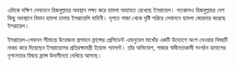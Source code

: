 এদিকে দক্ষিণ লেবাননে হিজবুল্লাহর অবস্থান লক্ষ্য করে হামলা অব্যাহত রেখেছে ইসরায়েল। গতকালও হিজবুল্লাহর বেশ কিছু অবস্থানে বিমান হামলা চালায় ইসরায়েলি বাহিনী। দৃশ্যত গাজা থেকে দৃষ্টি সরিয়ে লেবাননে হামলা জোরদার করেছে ইসরায়েল।

ইসরায়েল-লেবানন সীমান্তে উত্তেজনা প্রশমনে ফ্রান্সের প্রেসিডেন্ট এমানুয়েল মাখোঁর একটি উদ্যোগে অংশ নেওয়ার বিষয়টি নাকচ করে দিয়েছেন ইসরায়েলের প্রতিরক্ষামন্ত্রী ইয়োভ গ্যালান্ট। তাঁর অভিযোগ, গাজার স্বাধীনতাকামী সংগঠন হামাসের নৃশংসতার বিষয়ে ফ্রান্স উদাসীনতা দেখিয়ে আসছে।
